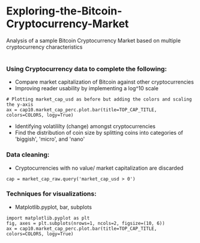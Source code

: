 # Exploring-the-Bitcoin-Cryptocurrency-Market
Analysis of a sample Bitcoin Cryptocurrency Market based on multiple cryptocurrency characteristics
<br />
<br />
  
### Using Cryptocurrency data to complete the following:
* Compare market capitalization of Bitcoin against other cryptocurrencies
* Improving reader usability by implementing a log^10 scale
```
# Plotting market_cap_usd as before but adding the colors and scaling the y-axis  
ax = cap10.market_cap_perc.plot.bar(title=TOP_CAP_TITLE, colors=COLORS, logy=True)
```

* Identifying volatililty (change) amongst cryptocurrencies
* Find the distribution of coin size by splitting coins into categories of 'biggish', 'micro', and 'nano'

### Data cleaning:
* Cryptocurrencies with no value/ market capitalization are discarded
```
cap = market_cap_raw.query('market_cap_usd > 0')
```

### Techniques for visualizations:
* Matplotlib.pyplot, bar, subplots
```
import matplotlib.pyplot as plt
fig, axes = plt.subplots(nrows=1, ncols=2, figsize=(10, 6))
ax = cap10.market_cap_perc.plot.bar(title=TOP_CAP_TITLE, colors=COLORS, logy=True)
```


